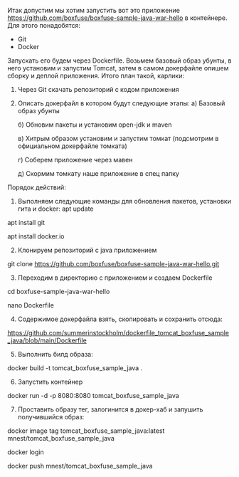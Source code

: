 Итак допустим мы хотим запустить вот это приложение https://github.com/boxfuse/boxfuse-sample-java-war-hello в контейнере.
Для этого понадобятся: 
- Git
- Docker

Запускать его будем через Dockerfile. Возьмем базовый образ убунты, в него установим и запустим Tomcat, затем в самом докерфайле опишем сборку и деплой приложения. Итого план такой, карлики:

1. Через Git скачать репозиторий с кодом приложения

2. Описать докерфайл в котором будут следующие этапы:
    a) Базовый образ убунты

    б) Обновим пакеты и установим open-jdk и maven
    
    в) Хитрым образом установим и запустим томкат (подсмотрим в официальном докерфайле томката)
    
    г) Соберем приложение через мавен
    
    д) Скормим томкату наше приложение в спец папку


Порядок действий:
1. Выполняем следующие команды для обновления пакетов, установки гита и docker:
apt update

apt install git

apt install docker.io

2. Клонируем репозиторий с java приложением

git clone https://github.com/boxfuse/boxfuse-sample-java-war-hello.git

3. Переходим в директорию с приложением и создаем Dockerfile

cd boxfuse-sample-java-war-hello

nano Dockerfile

4. Содержимое докерфайла взять, скопировать и сохранить отсюда:

https://github.com/summerinstockholm/dockerfile_tomcat_boxfuse_sample_java/blob/main/Dockerfile

5. Выполнить билд образа:

docker build -t tomcat_boxfuse_sample_java .

6. Запустить контейнер

docker run -d -p 8080:8080 tomcat_boxfuse_sample_java

7. Проставить образу тег, залогинится в докер-хаб и запушить получившийся образ:

docker image tag tomcat_boxfuse_sample_java:latest mnest/tomcat_boxfuse_sample_java

docker login

docker push mnest/tomcat_boxfuse_sample_java

